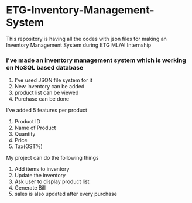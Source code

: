# ETG-Inventory-Management-System
This repository is having all the codes with json files for making an Inventory Management System during ETG ML/AI Internship

### I've made an inventory management system which is working on NoSQL based database
1. I've used JSON file system for it
2. New inventory can be added
3. product list can be viewed
4. Purchase can be done

I've added 5 features per product
1. Product ID
2. Name of Product
3. Quantity
4. Price
5. Tax(GST%)

My project can do the following things
1. Add items to inventory
2. Update the inventory
3. Ask user to display product list
4. Generate Bill
5. sales is also updated after every purchase
